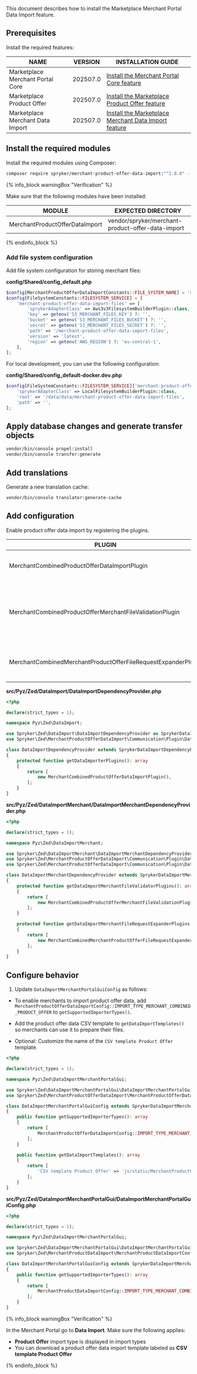 This document describes how to install the Marketplace Merchant Portal Data Import feature.

## Prerequisites

Install the required features:

| NAME                             | VERSION  | INSTALLATION GUIDE                                                                                                                                                                                           |
|----------------------------------|----------|--------------------------------------------------------------------------------------------------------------------------------------------------------------------------------------------------------------|
| Marketplace Merchant Portal Core | 202507.0 | [Install the Merchant Portal Core feature](/docs/pbc/all/merchant-management/latest/marketplace/install-and-upgrade/install-features/install-the-marketplace-merchant-portal-core-feature.html)              |
| Marketplace Product Offer        | 202507.0 | [Install the Marketplace Product Offer feature](/docs/pbc/all/offer-management/latest/marketplace/install-and-upgrade/install-features/install-the-marketplace-product-offer-feature.html)                   |
| Marketplace Merchant Data Import | 202507.0 | [Install the Marketplace Merchant Data Import feature](/docs/pbc/all/product-information-management/latest/marketplace/install-and-upgrade/install-features/install-the-merchant-portal-data-import-feature) |

## Install the required modules

Install the required modules using Composer:

```bash
composer require spryker/merchant-product-offer-data-import:"^2.0.0" --update-with-dependencies
```

{% info_block warningBox "Verification" %}

Make sure that the following modules have been installed:

| MODULE                         | EXPECTED DIRECTORY                                |
|--------------------------------|---------------------------------------------------|
| MerchantProductOfferDataImport | vendor/spryker/merchant-product-offer-data-import |

{% endinfo_block %}


### Add file system configuration

Add file system configuration for storing merchant files:

**config/Shared/config_default.php**

```php
$config[MerchantProductOfferDataImportConstants::FILE_SYSTEM_NAME] = 'merchant-product-offer-data-import-files';
$config[FileSystemConstants::FILESYSTEM_SERVICE] = [
    'merchant-product-offer-data-import-files' => [
        'sprykerAdapterClass' => Aws3v3FilesystemBuilderPlugin::class,
        'key' => getenv('S3_MERCHANT_FILES_KEY') ?: '',
        'bucket' => getenv('S3_MERCHANT_FILES_BUCKET') ?: '',
        'secret' => getenv('S3_MERCHANT_FILES_SECRET') ?: '',
        'path' => '/merchant-product-offer-data-import-files',
        'version' => 'latest',
        'region' => getenv('AWS_REGION') ?: 'eu-central-1',
    ],
];
```

For local development, you can use the following configuration:

**config/Shared/config_default-docker.dev.php**

```php
$config[FileSystemConstants::FILESYSTEM_SERVICE]['merchant-product-offer-data-import-files'] = [
    'sprykerAdapterClass' => LocalFilesystemBuilderPlugin::class,
    'root' => '/data/data/merchant-product-offer-data-import-files',
    'path' => '',
];
```

## Apply database changes and generate transfer objects

```bash
vendor/bin/console propel:install
vendor/bin/console transfer:generate
```

## Add translations

Generate a new translation cache:

```bash
vendor/bin/console translator:generate-cache
```

## Add configuration

Enable product offer data import by registering the plugins.

| PLUGIN                                                        | SPECIFICATION                                                                    | NAMESPACE                                                                          |
|---------------------------------------------------------------|----------------------------------------------------------------------------------|------------------------------------------------------------------------------------|
| MerchantCombinedProductOfferDataImportPlugin                  | Adds a type of merchant product offer data import.                               | Spryker\Zed\MerchantProductOfferDataImport\Communication\Plugin\DataImport         |
| MerchantCombinedProductOfferMerchantFileValidationPlugin      | Validates required headers in merchant combined product offer data import files. | Spryker\Zed\MerchantProductOfferDataImport\Communication\Plugin\DataImportMerchant |
| MerchantCombinedMerchantProductOfferFileRequestExpanderPlugin | Expands a data import merchant file collection request.                          | Spryker\Zed\MerchantProductOfferDataImport\Communication\Plugin\DataImportMerchant |

**src/Pyz/Zed/DataImport/DataImportDependencyProvider.php**

```php
<?php

declare(strict_types = 1);

namespace Pyz\Zed\DataImport;

use Spryker\Zed\DataImport\DataImportDependencyProvider as SprykerDataImportDependencyProvider;
use Spryker\Zed\MerchantProductOfferDataImport\Communication\Plugin\DataImport\MerchantCombinedProductOfferDataImportPlugin;

class DataImportDependencyProvider extends SprykerDataImportDependencyProvider
{
    protected function getDataImporterPlugins(): array
    {
        return [
            new MerchantCombinedProductOfferDataImportPlugin(),
        ];
    }
}
```

**src/Pyz/Zed/DataImportMerchant/DataImportMerchantDependencyProvider.php**

```php
<?php

declare(strict_types = 1);

namespace Pyz\Zed\DataImportMerchant;

use Spryker\Zed\DataImportMerchant\DataImportMerchantDependencyProvider as SprykerDataImportMerchantDependencyProvider;
use Spryker\Zed\MerchantProductOfferDataImport\Communication\Plugin\DataImportMerchant\MerchantCombinedMerchantProductOfferFileRequestExpanderPlugin;
use Spryker\Zed\MerchantProductOfferDataImport\Communication\Plugin\DataImportMerchant\MerchantCombinedProductOfferMerchantFileValidationPlugin;

class DataImportMerchantDependencyProvider extends SprykerDataImportMerchantDependencyProvider
{
    protected function getDataImportMerchantFileValidatorPlugins(): array
    {
        return [
            new MerchantCombinedProductOfferMerchantFileValidationPlugin(),
        ];
    }

    protected function getDataImportMerchantFileRequestExpanderPlugins(): array
    {
        return [
            new MerchantCombinedMerchantProductOfferFileRequestExpanderPlugin(),
        ];
    }
}
```

## Configure behavior

1. Update `DataImportMerchantPortalGuiConfig` as follows:

- To enable merchants to import product offer data, add `MerchantProductOfferDataImportConfig::IMPORT_TYPE_MERCHANT_COMBINED_PRODUCT_OFFER` to `getSupportedImporterTypes()`.

- Add the product offer data CSV template to `getDataImportTemplates()` so merchants can use it to prepare their files.

- Optional: Customize the name of the `CSV template Product Offer` template.

```php
<?php

declare(strict_types = 1);

namespace Pyz\Zed\DataImportMerchantPortalGui;

use Spryker\Zed\DataImportMerchantPortalGui\DataImportMerchantPortalGuiConfig as SprykerDataImportMerchantPortalGuiConfig;
use Spryker\Zed\MerchantProductOfferDataImport\MerchantProductOfferDataImportConfig;

class DataImportMerchantPortalGuiConfig extends SprykerDataImportMerchantPortalGuiConfig
{
    public function getSupportedImporterTypes(): array
    {
        return [
            MerchantProductOfferDataImportConfig::IMPORT_TYPE_MERCHANT_COMBINED_PRODUCT_OFFER,
        ];
    }

    public function getDataImportTemplates(): array
    {
        return [
            'CSV template Product Offer' => 'js/static/MerchantProductOfferDataImport/data/files/combined_product_offer.csv',
        ];
    }
}
```

**src/Pyz/Zed/DataImportMerchantPortalGui/DataImportMerchantPortalGuiConfig.php**

```php
<?php

declare(strict_types = 1);

namespace Pyz\Zed\DataImportMerchantPortalGui;

use Spryker\Zed\DataImportMerchantPortalGui\DataImportMerchantPortalGuiConfig as SprykerDataImportMerchantPortalGuiConfig;
use Spryker\Zed\MerchantProductDataImport\MerchantProductDataImportConfig;

class DataImportMerchantPortalGuiConfig extends SprykerDataImportMerchantPortalGuiConfig
{
    public function getSupportedImporterTypes(): array
    {
        return [
            MerchantProductDataImportConfig::IMPORT_TYPE_MERCHANT_COMBINED_PRODUCT,
        ];
    }
}
```

{% info_block warningBox "Verification" %}

In the Merchant Portal go to **Data Import**. Make sure the following applies:
- **Product Offer** import type is displayed in import types
- You can download a product offer data import template labeled as **CSV template Product Offer**

{% endinfo_block %}
